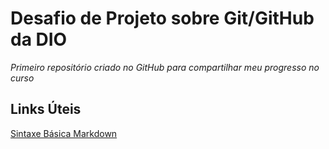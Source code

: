 # Desafio de Projeto sobre Git/GitHub da DIO
*Primeiro repositório criado no GitHub para compartilhar meu progresso no curso* 

## Links Úteis

[Sintaxe Básica Markdown](https://www.markdownguide.org/basic-syntax/)
